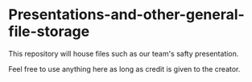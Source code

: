 # Presentations-and-other-general-file-storage

This repository will house files such as our team's safty presentation.

Feel free to use anything here as long as credit is given to the creator.
